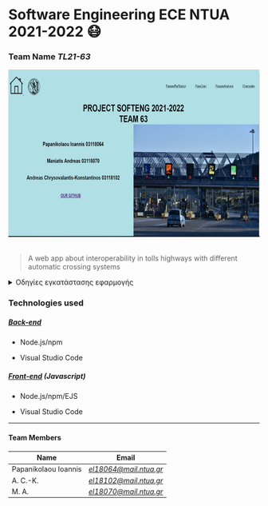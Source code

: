 # Software Engineering ECE NTUA 2021-2022 :mask:
### Team Name  _TL21-63_
<img src="frontend/public/img/aboutlogo.jpg" width="550"  height="335" /><br><br>

> A web app about interoperability in tolls highways with different automatic crossing systems

<details><summary> Οδηγίες εγκατάστασης εφαρμογής </summary>
<p>

1) Κάνoυμε `git clone https://github.com/ntua/TL21-63.git`
2) Εγκαθιστούμε (τοπικά) την [βάση](https://github.com/ntua/TL21-63/blob/master/database) μας
3) `cd backend` -> `npm install ` και έπειτα `nodemon index.js` 
4) `cd frontend` -> `npm install ` και έπειτα `nodemon index.js` 
5) `cd cli` -> `npm install ` ,`npm i -g` και τέλος `npm link`  
6) Επισκεπτόμαστε την ιστοσελίδα [localhost:5000](http://localhost:5000) ή ένα terminal  για εντολές cli.

</p>
</details>

 
### Technologies used

##### [Back-end](https://github.com/ntua/TL21-63/tree/master/backend)
* Node.js/npm
- Visual Studio Code

##### [Front-end](https://github.com/ntua/TL21-63/tree/master/frontend) (_Javascript_) 
* Node.js/npm/EJS
- Visual Studio Code


- - -
#### Team Members

| Name |  Εmail|
| --- | --- |
|  Papanikolaou Ioannis | *el18064@mail.ntua.gr* |
| A. C.-K. | *el18102@mail.ntua.gr* |
|  M. A.  | *el18070@mail.ntua.gr* |

